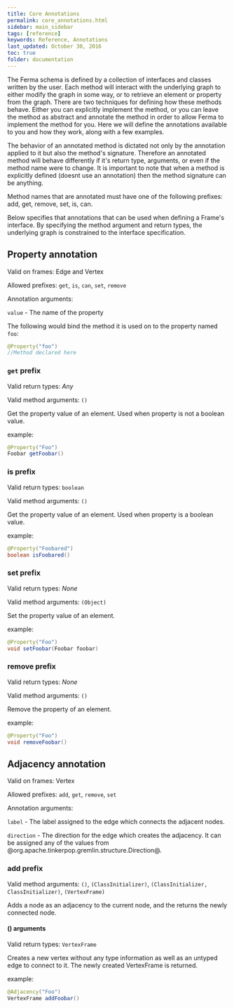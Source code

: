```yaml
---
title: Core Annotations
permalink: core_annotations.html
sidebar: main_sidebar
tags: [reference]
keywords: Reference, Annotations
last_updated: October 30, 2016
toc: true
folder: documentation
---
```


The Ferma schema is defined by a collection of interfaces and classes written by the user. Each method will interact with the underlying graph to either modify the graph in some way, or to retrieve an element or property from the graph. There are two techniques for defining how these methods behave. Either you can explicitly implement the method, or you can leave the method as abstract and annotate the method in order to allow Ferma to implement the method for you. Here we will define the annotations available to you and how they work, along with a few examples.

The behavior of an annotated method is dictated not only by the annotation applied to it but also the method's signature. Therefore an annotated method will behave differently if it's return type, arguments, or even if the method name were to change. It is important to note that when a method is explicitly defined (doesnt use an annotation) then the method signature can be anything.

Method names that are annotated must have one of the following prefixes: add, get, remove, set, is, can.

Below specifies that annotations that can be used when defining a Frame's interface. By specifying the method argument and return types, the underlying graph is constrained to the interface specification.

## Property annotation

Valid on frames: Edge and Vertex

Allowed prefixes: `get`, `is`, `can`, `set`, `remove`

Annotation arguments:

`value` - The name of the property

The following would bind the method it is used on to the property named `foo`:

```java
@Property("foo")
//Method declared here
```

### `get` prefix

Valid return types: *Any*

Valid method arguments: `()`

Get the property value of an element. Used when property is not a boolean value.

example:

```java
@Property("Foo")
Foobar getFoobar()
```

### is prefix

Valid return types: `boolean`

Valid method arguments: `()`

Get the property value of an element. Used when property is a boolean value.

example:

```java
@Property("Foobared")
boolean isFoobared()
```

### set prefix

Valid return types: *None*

Valid method arguments: `(Object)`

Set the property value of an element.

example:

```java
@Property("Foo")
void setFoobar(Foobar foobar)
```

### remove prefix

Valid return types: *None*

Valid method arguments: `()`

Remove the property of an element.

example:

```java
@Property("Foo")
void removeFoobar()
```

## Adjacency annotation

Valid on frames: Vertex

Allowed prefixes: `add`, `get`, `remove`, `set`

Annotation arguments:

`label` - The label assigned to the edge which connects the adjacent nodes.

`direction` - The direction for the edge which creates the adjacency. It can be assigned any of the values from @org.apache.tinkerpop.gremlin.structure.Direction@.

### add prefix

Valid method arguments: `()`, `(ClassInitializer)`, `(ClassInitializer, ClassInitializer)`, `(VertexFrame)`

Adds a node as an adjacency to the current node, and the returns the newly connected node.

#### () arguments

Valid return types: `VertexFrame`

Creates a new vertex without any type information as well as an untyped edge to connect to it. The newly created VertexFrame is returned.

example:

```java
@Adjacency("Foo")
VertexFrame addFoobar()
```
